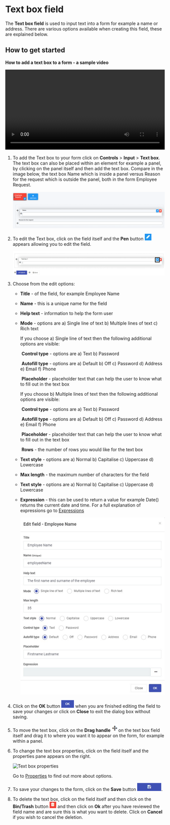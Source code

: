 # Text box field

The **Text box field** is used to input text into a form for example a name or address. There are various options available when creating this field, these are explained below.


## How to get started
**How to add a text box to a form - a sample video**

<video title="How to add a text box to a form" width="100%" style="width:100%" controls="controls">
    <source src="/videos/textbox.mp4" type="video/mp4">
</video>


1. To add the Text box to your form click on **Controls** > **Input** > **Text box**. The text box can also be placed within an element for example a panel, by clicking on the panel itself and then add the text box. Compare in the image below, the text box Name which is inside a panel versus Reason for the request which is outside the panel, both in the form Employee Request.

   ![Text boxes inside and outside a panel](images/textboxinout.png)

2. To edit the Text box, click on the field itself and the **Pen** button ![Pen icon](images/penicon.png) appears allowing you to edit the field.

   ![Edit text box](images/edittextbox.png)

3. Choose from the edit options:

   - **Title** - of the field, for example Employee Name

   - **Name** - this is a unique name for the field

   - **Help text** - information to help the form user

   - **Mode** - options are a) Single line of text b) Multiple lines of text c) Rich text

      If you choose a) Single line of text then the following additional options are visible:

      ​		**Control type** - options are a) Text b) Password

      ​		**Autofill type** - options are a) Default b) Off c) Password d) Address e) Email f) Phone

      ​		**Placeholder** - placeholder text that can help the user to know what to fill out in the text box

      If you choose b) Multiple lines of text then the following additional options are visible:

      ​		**Control type** - options are a) Text b) Password

      ​		**Autofill type** - options are a) Default b) Off c) Password d) Address e) Email f) Phone

      ​		**Placeholder** - placeholder text that can help the user to know what to fill out in the text box

      ​		**Rows** - the number of rows you would like for the text box

   - **Text style** - options are a) Normal b) Capitalise c) Uppercase d) Lowercase

   - **Max length** - the maximum number of characters for the field

   - **Text style** - options are a) Normal b) Capitalise c) Uppercase d) Lowercase

   - **Expression** - this can be used to return a value for example Date() returns the current date and time. For a full explanation of expressions go to [Expressions](platform/expressions.md) 

     ![Example of text box options](images/textboxfilled.png)

4. Click on the **OK** button ![OK button](images/ok.png) when you are finished editing the field to save your changes or click on **Close** to exit the dialog box without saving.

4. To move the text box, click on the **Drag handle** ![Move button](images/move.png)on the text box field itself and drag it to where you want it to appear on the form, for example within a panel. 

6. To change the text box properties, click on the field itself and the properties pane appears on the right.

   ![Text box properties](C:\Kianda\docs-dev\fields\input\textbox.assets\textboxproperties.png)

   Go to [Properties](field/properties.md) to find out more about options.

5. To save your changes to the form, click on the **Save** button ![Save button](images/saveprocess.png). 

7. To delete the text box, click on the field itself and then click on the **Bin/Trash** button ![Bin or Trash icon](images/binicon.png) and then click on **Ok** after you have reviewed the field name and are sure this is what you want to delete. Click on **Cancel** if you wish to cancel the deletion.

   



